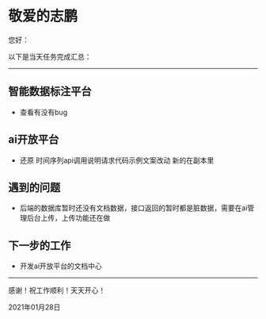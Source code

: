 # 敬爱的志鹏

您好：

以下是当天任务完成汇总：

---

## 智能数据标注平台

- 查看有没有bug

## ai开放平台

- 还原 时间序列api调用说明请求代码示例文案改动 新的在副本里

## 遇到的问题

- 后端的数据库暂时还没有文档数据，接口返回的暂时都是脏数据，需要在ai管理后台上传，上传功能还在做

## 下一步的工作

- 开发ai开放平台的文档中心

---
感谢！祝工作顺利！天天开心！

2021年01月28日
